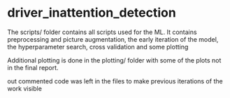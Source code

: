 # driver_inattention_detection

The scripts/ folder contains all scripts used for the ML. It contains preprocessing and picture augmentation, the early iteration of the model, the hyperparameter search, cross validation and some plotting

Additional plotting is done in the plotting/ folder with some of the plots not in the final report. 

out commented code was left in the files to make previous iterations of the work visible 

